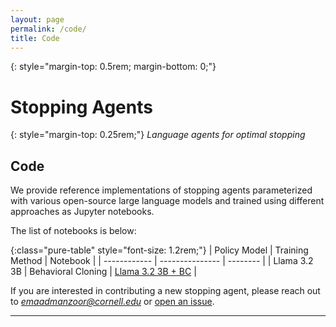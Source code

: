 ```yaml
---
layout: page
permalink: /code/
title: Code 
---
```


{: style="margin-top: 0.5rem; margin-bottom: 0;"}
# Stopping Agents

{: style="margin-top: 0.25rem;"}
*Language agents for optimal stopping*

## Code

We provide reference implementations of stopping agents
parameterized with various open-source large language models
and trained using different approaches as Jupyter notebooks.

The list of notebooks is below:

{:class="pure-table" style="font-size: 1.2rem;"}
| Policy Model | Training Method | Notebook |
| ------------ | --------------- | -------- |
| Llama 3.2 3B | Behavioral Cloning | [Llama 3.2 3B + BC](https://github.com/emaadmanzoor/stopping-agents/blob/main/notebooks/llama_3.2_3B_BC.ipynb) |

If you are interested in contributing a new stopping agent, please reach out
to *emaadmanzoor@cornell.edu* or [open an issue](https://github.com/emaadmanzoor/stopping-agents/issues).

<hr/>
